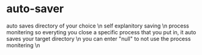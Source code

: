 # auto-saver
auto saves directory of your choice \n
self explanitory saving \n 
process monitering so everyting you close a specific process that you put in, it auto saves your target directory \n
you can enter "null" to not use the process monitering \n
